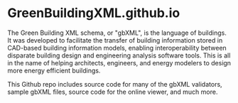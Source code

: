 # GreenBuildingXML.github.io
The Green Building XML schema, or "gbXML", is the language of buildings. It was developed to facilitate the transfer of building information stored in CAD-based building information models, enabling interoperability between disparate building design and engineering analysis software tools. This is all in the name of helping architects, engineers, and energy modelers to design more energy efficient buildings.

This Github repo includes source code for many of the gbXML validators, sample gbXML files, source code for the online viewer, and much more.
